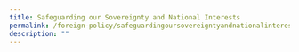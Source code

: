 ```yaml
---
title: Safeguarding our Sovereignty and National Interests
permalink: /foreign-policy/safeguardingoursovereigntyandnationalinterests/
description: ""
---
```

